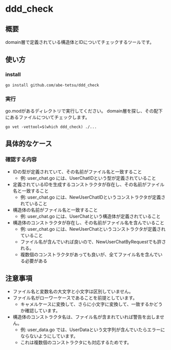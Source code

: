 # ddd_check
## 概要
domain層で定義されている構造体とIDについてチェックするツールです。

## 使い方
### install
```shell
go install github.com/abe-tetsu/ddd_check
```

### 実行
go.modがあるディレクトリで実行してください。
domain層を探し、その配下にあるファイルについてチェックします。
```shell
go vet -vettool=$(which ddd_check) ./...
``` 

## 具体的なケース
### 確認する内容
- IDの型が定義されていて、その名前がファイル名と一致すること
  - 例: user_chat.go には、UserChatIDという型が定義されていること
- 定義されているIDを生成するコンストラクタが存在し、その名前がファイル名と一致すること
  - 例: user_chat.go には、NewUserChatIDというコンストラクタが定義されていること
- 構造体の名前がファイル名と一致すること
  - 例: user_chat.go には、UserChatという構造体が定義されていること
- 構造体のコンストラクタが存在し、その名前がファイル名を含んでいること
  - 例: user_chat.go には、NewUserChatというコンストラクタが定義されていること
  - ファイル名が含んでいれば良いので、NewUserChatByRequestでも許される。
  - 複数個のコンストラクタがあっても良いが、全てファイル名を含んでいる必要がある

## 注意事項
- ファイル名と変数名の大文字と小文字は区別していません。
- ファイル名がローワーケースであることを前提としています。
  - キャメルケースに変換して、さらに小文字に変換して、一致するかどうか確認しています。
- 構造体のコンストラクタ名は、ファイル名が含まれていれば警告を出しません。
  - 例: user_data.go では、UserDataという文字列が含んでいたらエラーにならないようにしています。
  - これは複数個のコンストラクタにも対応するためです。
